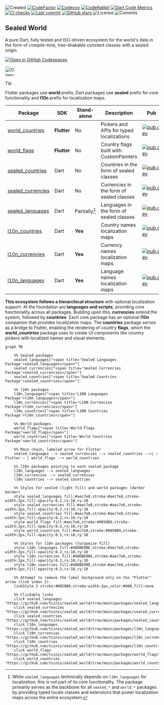 ![Created](https://img.shields.io/github/created-at/tsinis/sealed_world)
[![CodeFactor](https://www.codefactor.io/repository/github/tsinis/sealed_world/badge)](https://www.codefactor.io/repository/github/tsinis/sealed_world)
[![Codecov](https://codecov.io/github/tsinis/sealed_world/branch/main/graph/badge.svg)](https://app.codecov.io/github/tsinis/sealed_world/flags)
[![CodeRabbit](https://img.shields.io/coderabbit/prs/github/tsinis/sealed_world?logo=vowpalwabbit&logoColor=orange&color=dark-green)](https://coderabbit.ai)
[![Dart Code Metrics](https://img.shields.io/badge/passing-dcm?style=flat&logo=dart&logoColor=lightskyblue&label=dcm&color=dark-green)](https://dcm.dev)
[![CI checks](https://github.com/tsinis/sealed_world/actions/workflows/verify_packages.yaml/badge.svg)](https://github.com/tsinis/sealed_world/actions/workflows/verify_packages.yaml)
[![Last commit](https://img.shields.io/github/last-commit/tsinis/sealed_world)](https://github.com/tsinis/sealed_world/commits)
[![GitHub stars](https://img.shields.io/github/stars/tsinis/sealed_world?style=flat&color=green)](https://github.com/tsinis/sealed_world/stargazers)
![License](https://img.shields.io/github/license/tsinis/sealed_world)
![Commits](https://img.shields.io/github/commit-activity/m/tsinis/sealed_world)

## Sealed World

A pure Dart, fully tested and ISO-driven ecosystem for the world's data in the form of compile-time, tree-shakable constant classes with a sealed origin.

[![Open in GitHub Codespaces](https://github.com/codespaces/badge.svg)](https://codespaces.new/tsinis/sealed_world?hide_repo_select=true&ref=main)
<a href="https://studio.firebase.google.com/new?template=https://github.com/tsinis/sealed_world/tree/main/packages/world_countries/example/">

<picture>
<source
      media="(prefers-color-scheme: dark)"
      srcset="https://cdn.firebasestudio.dev/btn/open_dark_32.svg">
<source
      media="(prefers-color-scheme: light)"
      srcset="https://cdn.firebasestudio.dev/btn/open_light_32.svg">
<img
      height="32"
      alt="Open in Firebase Studio"
      src="https://cdn.firebasestudio.dev/btn/open_dark_32.svg">
</picture>
</a>

> [!TIP]
> Flutter packages use **world** prefix, Dart packages use **sealed** prefix for core functionality and **l10n** prefix for localization maps.

| Package                                                                                          | SDK         | Stand-alone   | Description                              | Pub                                                                                                          |
| ------------------------------------------------------------------------------------------------ | ----------- | ------------- | ---------------------------------------- | ------------------------------------------------------------------------------------------------------------ |
| [world_countries](https://github.com/tsinis/sealed_world/tree/main/packages/world_countries)     | **Flutter** | No            | Pickers and APIs for typed localizations | [![pub.dev](https://img.shields.io/pub/v/world_countries.svg)](https://pub.dev/packages/world_countries)     |
| [world_flags](https://github.com/tsinis/sealed_world/tree/main/packages/world_flags)             | **Flutter** | No            | Country flags built with CustomPainters  | [![pub.dev](https://img.shields.io/pub/v/world_flags.svg)](https://pub.dev/packages/world_flags)             |
| [sealed_countries](https://github.com/tsinis/sealed_world/tree/main/packages/sealed_countries)   | Dart        | No            | Countries in the form of sealed classes  | [![pub.dev](https://img.shields.io/pub/v/sealed_countries.svg)](https://pub.dev/packages/sealed_countries)   |
| [sealed_currencies](https://github.com/tsinis/sealed_world/tree/main/packages/sealed_currencies) | Dart        | No            | Currencies in the form of sealed classes | [![pub.dev](https://img.shields.io/pub/v/sealed_currencies.svg)](https://pub.dev/packages/sealed_currencies) |
| [sealed_languages](https://github.com/tsinis/sealed_world/tree/main/packages/sealed_languages)   | Dart        | Partially[^1] | Languages in the form of sealed classes  | [![pub.dev](https://img.shields.io/pub/v/sealed_languages.svg)](https://pub.dev/packages/sealed_languages)   |
| [l10n_countries](https://github.com/tsinis/sealed_world/tree/main/packages/l10n_countries)       | Dart        | **Yes**       | Country names localization maps          | [![pub.dev](https://img.shields.io/pub/v/l10n_countries.svg)](https://pub.dev/packages/l10n_countries)       |
| [l10n_currencies](https://github.com/tsinis/sealed_world/tree/main/packages/l10n_currencies)     | Dart        | **Yes**       | Currency names localization maps         | [![pub.dev](https://img.shields.io/pub/v/l10n_currencies.svg)](https://pub.dev/packages/l10n_currencies)     |
| [l10n_languages](https://github.com/tsinis/sealed_world/tree/main/packages/l10n_languages)       | Dart        | **Yes**       | Language names localization maps         | [![pub.dev](https://img.shields.io/pub/v/l10n_languages.svg)](https://pub.dev/packages/l10n_languages)       |

**This ecosystem follows a hierarchical structure** with optional localization support. At the foundation are **languages and scripts**, providing core functionality across all packages. Building upon this, **currencies** extend the system, followed by **countries**. Each core package has an optional **l10n** companion that provides localization maps. The **countries** package serves as a bridge to Flutter, enabling the rendering of country **flags**, which the **world_countries** package uses to create UI components like country pickers with localized names and visual elements.

```mermaid
graph TB

    %% Sealed packages
    sealed_languages["<span title='Sealed Languages Package'>sealed_languages</span>"]
    sealed_currencies["<span title='Sealed Currencies Package'>sealed_currencies</span>"]
    sealed_countries["<span title='Sealed Countries Package'>sealed_countries</span>"]

    %% l10n packages
    l10n_languages["<span title='L10N Languages Package'>l10n_languages</span>"]
    l10n_currencies["<span title='L10N Currencies Package'>l10n_currencies</span>"]
    l10n_countries["<span title='L10N Countries Package'>l10n_countries</span>"]

    %% World packages
    world_flags["<span title='World Flags Package'>world_flags</span>"]
    world_countries["<span title='World Countries Package'>world_countries</span>"]

    %% Main chain, labeled arrow for Flutter
    sealed_languages --> sealed_currencies --> sealed_countries -->| ― Flutter ― | world_flags --> world_countries

    %% l10n packages pointing to each sealed package
    l10n_languages --> sealed_languages
    l10n_currencies --> sealed_currencies
    l10n_countries --> sealed_countries

    %% Styles for sealed (light fill) and world packages (darker border)
    style sealed_languages fill:#aec7e8,stroke:#aec7e8,stroke-width:2px,fill-opacity:0.2,rx:10,ry:10
    style sealed_currencies fill:#aec7e8,stroke:#aec7e8,stroke-width:2px,fill-opacity:0.2,rx:10,ry:10
    style sealed_countries fill:#aec7e8,stroke:#aec7e8,stroke-width:2px,fill-opacity:0.2,rx:10,ry:10
    style world_flags fill:#aec7e8,stroke:#0050B9,stroke-width:2px,fill-opacity:0.5,rx:10,ry:10
    style world_countries fill:#aec7e8,stroke:#0050B9,stroke-width:2px,fill-opacity:0.5,rx:10,ry:10

    %% Styles for l10n packages (turquoise fill)
    style l10n_languages fill:#40DBE0BE,stroke:#aec7e8,stroke-width:2px,fill-opacity:0.2,rx:10,ry:10
    style l10n_currencies fill:#40DBE0BE,stroke:#aec7e8,stroke-width:2px,fill-opacity:0.2,rx:10,ry:10
    style l10n_countries fill:#40DBE0BE,stroke:#aec7e8,stroke-width:2px,fill-opacity:0.2,rx:10,ry:10

    %% Attempt to remove the label background only on the "Flutter" arrow (link index 2).
    linkStyle 2 stroke:#0050B9,stroke-width:2px,color:#000,fill:none

    %% Clickable links
    click sealed_languages "https://github.com/tsinis/sealed_world/tree/main/packages/sealed_languages"
    click sealed_currencies "https://github.com/tsinis/sealed_world/tree/main/packages/sealed_currencies"
    click sealed_countries "https://github.com/tsinis/sealed_world/tree/main/packages/sealed_countries"
    click l10n_languages "https://github.com/tsinis/sealed_world/tree/main/packages/l10n_languages"
    click l10n_currencies "https://github.com/tsinis/sealed_world/tree/main/packages/l10n_currencies"
    click l10n_countries "https://github.com/tsinis/sealed_world/tree/main/packages/l10n_countries"
    click world_flags "https://github.com/tsinis/sealed_world/tree/main/packages/world_flags"
    click world_countries "https://github.com/tsinis/sealed_world/tree/main/packages/world_countries"
```

[^1]: While `sealed_languages` technically depends on `l10n_languages` for localization, this is not part of its core functionality. The package primarily serves as the backbone for all `sealed_*` and `world_*` packages by providing typed locale classes and extensions that power localization maps across the entire ecosystem.
